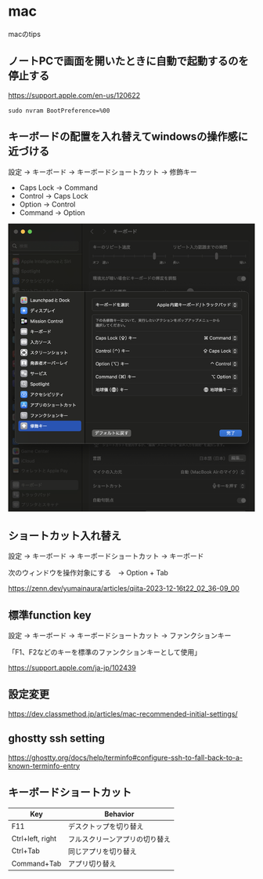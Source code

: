 # mac

macのtips

## ノートPCで画面を開いたときに自動で起動するのを停止する

<https://support.apple.com/en-us/120622>

```shell
sudo nvram BootPreference=%00
```

## キーボードの配置を入れ替えてwindowsの操作感に近づける

設定 -> キーボード -> キーボードショートカット -> 修飾キー

- Caps Lock -> Command
- Control -> Caps Lock
- Option -> Control
- Command -> Option

![key_remap](./pic/key_remap.png)

## ショートカット入れ替え

設定 -> キーボード -> キーボードショートカット -> キーボード

次のウィンドウを操作対象にする　-> Option + Tab

<https://zenn.dev/yumainaura/articles/qiita-2023-12-16t22_02_36-09_00>

## 標準function key

設定 -> キーボード -> キーボードショートカット -> ファンクションキー

「F1、F2などのキーを標準のファンクションキーとして使用」

<https://support.apple.com/ja-jp/102439>

## 設定変更

<https://dev.classmethod.jp/articles/mac-recommended-initial-settings/>

## ghostty ssh setting

<https://ghostty.org/docs/help/terminfo#configure-ssh-to-fall-back-to-a-known-terminfo-entry>

## キーボードショートカット

| Key              | Behavior                       |
| ---------------- | ------------------------------ |
| F11              | デスクトップを切り替え             |
| Ctrl+left, right | フルスクリーンアプリの切り替え      |
| Ctrl+Tab         | 同じアプリを切り替え              |
| Command+Tab      | アプリ切り替え                   |
